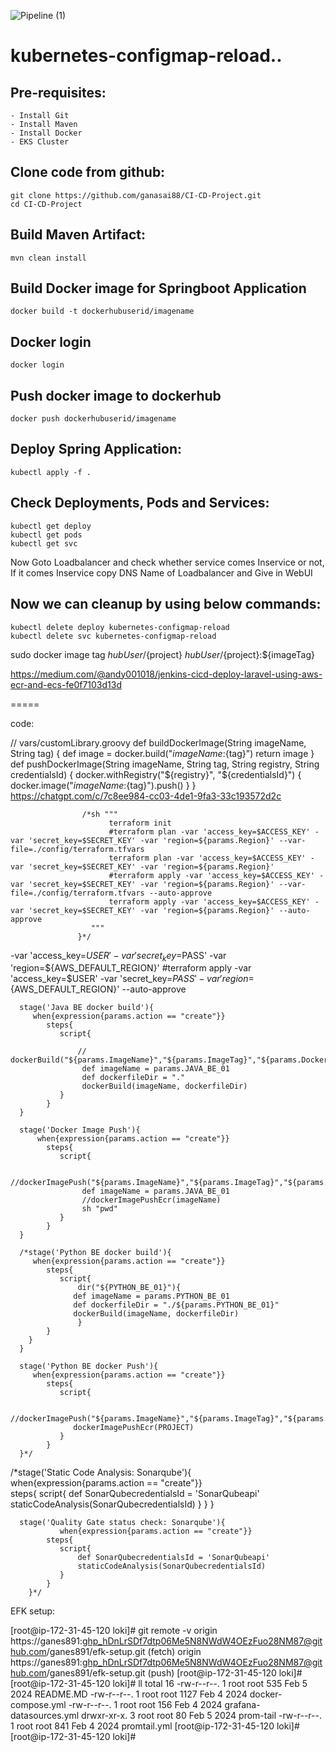 ![Pipeline (1)](https://user-images.githubusercontent.com/39452579/233925555-ea8327e3-66d1-42e8-9d67-323555073773.jpg)

# kubernetes-configmap-reload..

Pre-requisites:
--------
    - Install Git
    - Install Maven
    - Install Docker
    - EKS Cluster
    
Clone code from github:
-------
    git clone https://github.com/ganasai88/CI-CD-Project.git
    cd CI-CD-Project
    
Build Maven Artifact:
-------
    mvn clean install
 
Build Docker image for Springboot Application
--------------
    docker build -t dockerhubuserid/imagename
  
Docker login
-------------
    docker login
    
Push docker image to dockerhub
-----------
    docker push dockerhubuserid/imagename
    
Deploy Spring Application:
--------
    kubectl apply -f .
    
Check Deployments, Pods and Services:
-------

    kubectl get deploy
    kubectl get pods
    kubectl get svc
    
Now Goto Loadbalancer and check whether service comes Inservice or not, If it comes Inservice copy DNS Name of Loadbalancer and Give in WebUI

 
Now we can cleanup by using below commands:
--------
    kubectl delete deploy kubernetes-configmap-reload
    kubectl delete svc kubernetes-configmap-reload

 sudo docker image tag ${hubUser}/${project} ${hubUser}/${project}:${imageTag}
 
 https://medium.com/@andy001018/jenkins-cicd-deploy-laravel-using-aws-ecr-and-ecs-fe0f7103d13d
 

 =====

code:

// vars/customLibrary.groovy
def buildDockerImage(String imageName, String tag) {
    def image = docker.build("${imageName}:${tag}")
        return image
        }
def pushDockerImage(String imageName, String tag, String registry, String credentialsId) {
    docker.withRegistry("${registry}", "${credentialsId}") {
            docker.image("${imageName}:${tag}").push()
                }
                }
https://chatgpt.com/c/7c8ee984-cc03-4de1-9fa3-33c193572d2c

                    /*sh """
                          terraform init 
                          #terraform plan -var 'access_key=$ACCESS_KEY' -var 'secret_key=$SECRET_KEY' -var 'region=${params.Region}' --var-file=./config/terraform.tfvars
                          terraform plan -var 'access_key=$ACCESS_KEY' -var 'secret_key=$SECRET_KEY' -var 'region=${params.Region}' 
                          #terraform apply -var 'access_key=$ACCESS_KEY' -var 'secret_key=$SECRET_KEY' -var 'region=${params.Region}' --var-file=./config/terraform.tfvars --auto-approve
                          terraform apply -var 'access_key=$ACCESS_KEY' -var 'secret_key=$SECRET_KEY' -var 'region=${params.Region}' --auto-approve
                      """
                   }*/



-var 'access_key=$USER' -var 'secret_key=$PASS' -var 'region=${AWS_DEFAULT_REGION}' 
                   #terraform apply -var 'access_key=$USER' -var 'secret_key=$PASS' -var 'region=${AWS_DEFAULT_REGION}' --auto-approve
                   



      stage('Java BE docker build'){
         when{expression{params.action == "create"}}       
            steps{
               script{
                   
                   // dockerBuild("${params.ImageName}","${params.ImageTag}","${params.DockerHubUser}")
                    def imageName = params.JAVA_BE_01
                    def dockerfileDir = "."
                    dockerBuild(imageName, dockerfileDir)     
               }
            }
      }
    
      stage('Docker Image Push'){
          when{expression{params.action == "create"}}       
            steps{
               script{
                   
                    //dockerImagePush("${params.ImageName}","${params.ImageTag}","${params.DockerHubUser}")
                    def imageName = params.JAVA_BE_01
                    //dockerImagePushEcr(imageName)
                    sh "pwd"
               }
            }
      }
    
      /*stage('Python BE docker build'){
         when{expression{params.action == "create"}}       
            steps{
               script{
                   dir("${PYTHON_BE_01}"){
                  def imageName = params.PYTHON_BE_01
                  def dockerfileDir = "./${params.PYTHON_BE_01}"
                  dockerBuild(imageName, dockerfileDir)
                   }
            }
        }
      }

      stage('Python BE docker Push'){
         when{expression{params.action == "create"}}       
            steps{
               script{
                   
                  //dockerImagePush("${params.ImageName}","${params.ImageTag}","${params.DockerHubUser}")
                  dockerImagePushEcr(PROJECT)
               }
            }
      }*/



  /*stage('Static Code Analysis: Sonarqube'){
               when{expression{params.action == "create"}}      
            steps{
               script{
                   def SonarQubecredentialsId = 'SonarQubeapi'
                   staticCodeAnalysis(SonarQubecredentialsId)
               }
            }
        }
       
      stage('Quality Gate status check: Sonarqube'){
               when{expression{params.action == "create"}}      
            steps{
               script{
                   def SonarQubecredentialsId = 'SonarQubeapi'
                   staticCodeAnalysis(SonarQubecredentialsId)
               }
            }
        }*/

EFK setup:

[root@ip-172-31-45-120 loki]# git remote -v
origin  https://ganes891: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@github.com/ganes891/efk-setup.git (fetch)
origin  https://ganes891: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@github.com/ganes891/efk-setup.git (push)
[root@ip-172-31-45-120 loki]#
[root@ip-172-31-45-120 loki]# ll
total 16
-rw-r--r--. 1 root root  535 Feb  5  2024 README.MD
-rw-r--r--. 1 root root 1127 Feb  4  2024 docker-compose.yml
-rw-r--r--. 1 root root  156 Feb  4  2024 grafana-datasources.yml
drwxr-xr-x. 3 root root   80 Feb  5  2024 prom-tail
-rw-r--r--. 1 root root  841 Feb  4  2024 promtail.yml
[root@ip-172-31-45-120 loki]#
[root@ip-172-31-45-120 loki]#

